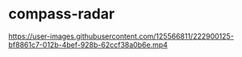 # compass-radar



https://user-images.githubusercontent.com/125566811/222900125-bf8861c7-012b-4bef-928b-62ccf38a0b6e.mp4
